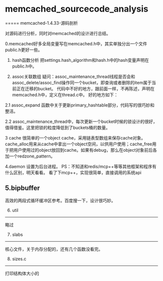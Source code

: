 # memcached_sourcecode_analysis
=====
memcached-1.4.33-源码剖析

对源码进行分析，同时对memcached的设计进行总结。

0.memcached好多全局变量写在memcached.h中，其实单独分出一个文件public.h更好一些。

1. hash函数分析
把settings.hash_algorithm和hash.h中的hash变量声明在public.h中。

2. assoc关联数组
疑问：assoc_maintenance_thread线程是否会和assoc_delete/assoc_find操作同一个bucket，即查询或者删除的item属于当前正在迁移的bucket。
代码中不好的地方，跟前面一样，不再陈述，声明在memcached.h中，定义在thread.c中。
好的地方如下：



2.1 assoc_expand 函数中关于更新primary_hashtable部分，代码写的很巧妙和整洁。



2.2 assoc_maintenance_thread中，每次更新一个bucket时候的锁设计的很好，值得借鉴。这里把锁的粒度降低到了buckets桶的数量。


3 cache
很简单的一个object cache，采用链表型数组来保存cache对象。cache_alloc用来从cache中拿出一个object空间，以供用户使用；cache_free用于把用户使用过的object放回到cache。如果有debug，那么在object对象前后各加一个redzone_pattern。

4.daemon
设置为后台进程。
PS：不知道和redis/mcp++等等其他框架和程序有什么区别，明天看看。
看了下mcp++，实现很简单，直接调用的系统api

5.bipbuffer
----------
高效的两段式循环缓冲区参考。百度搜一下，设计很巧妙。

6. util
--------
略过

7. slabs
------
核心文件，关于内存分配的，还有几个函数没看完。

8. sizes.c
---
打印结构体大小的
